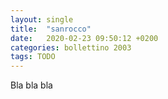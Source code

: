 ```yaml
---
layout: single
title:  "sanrocco"
date:   2020-02-23 09:50:12 +0200
categories: bollettino 2003
tags: TODO
---
```


Bla bla bla

